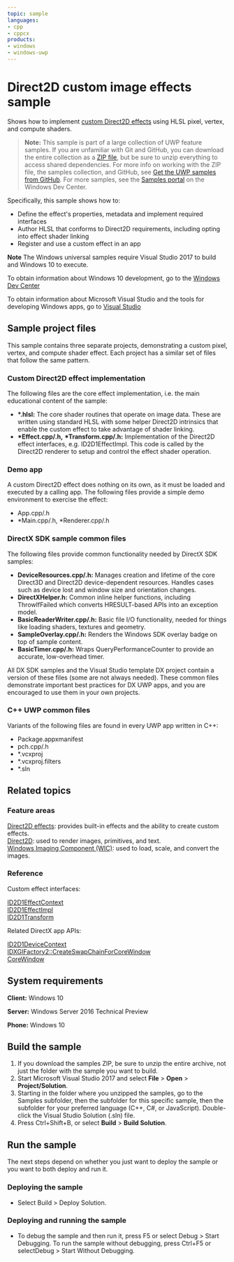 ```yaml
---
topic: sample
languages:
- cpp
- cppcx
products:
- windows
- windows-uwp
---
```


<!---
  category: GraphicsAndAnimation
  samplefwlink: http://go.microsoft.com/fwlink/p/?LinkId=620531
--->

# Direct2D custom image effects sample

Shows how to implement [custom Direct2D effects](http://msdn.microsoft.com/library/windows/desktop/jj710194) using HLSL pixel, vertex, and compute shaders.

> **Note:** This sample is part of a large collection of UWP feature samples. 
> If you are unfamiliar with Git and GitHub, you can download the entire collection as a 
> [ZIP file](https://github.com/Microsoft/Windows-universal-samples/archive/master.zip), but be 
> sure to unzip everything to access shared dependencies. For more info on working with the ZIP file, 
> the samples collection, and GitHub, see [Get the UWP samples from GitHub](https://aka.ms/ovu2uq). 
> For more samples, see the [Samples portal](https://aka.ms/winsamples) on the Windows Dev Center. 

Specifically, this sample shows how to:

- Define the effect's properties, metadata and implement required interfaces
- Author HLSL that conforms to Direct2D requirements, including opting into effect shader linking
- Register and use a custom effect in an app

**Note** The Windows universal samples require Visual Studio 2017 to build and Windows 10 to execute.
 
To obtain information about Windows 10 development, go to the [Windows Dev Center](http://go.microsoft.com/fwlink/?LinkID=532421)

To obtain information about Microsoft Visual Studio and the tools for developing Windows apps, go to [Visual Studio](http://go.microsoft.com/fwlink/?LinkID=532422)

## Sample project files

This sample contains three separate projects, demonstrating a custom pixel, vertex, and compute shader effect.
Each project has a similar set of files that follow the same pattern.

### Custom Direct2D effect implementation
The following files are the core effect implementation, i.e. the main educational content of the sample:

- **\*.hlsl:** The core shader routines that operate on image data. These are written using standard HLSL with some helper Direct2D intrinsics that enable the custom effect to take advantage of shader linking.
- **\*Effect.cpp/.h,** **\*Transform.cpp/.h:** Implementation of the Direct2D effect interfaces, e.g. ID2D1EffectImpl. This code is called by the Direct2D renderer to setup and control the effect shader operation.

### Demo app
A custom Direct2D effect does nothing on its own, as it must be loaded and executed by a calling app. The following files provide a simple demo environment to exercise the effect:

- App.cpp/.h
- *Main.cpp/.h, *Renderer.cpp/.h

### DirectX SDK sample common files
The following files provide common functionality needed by DirectX SDK samples:

- **DeviceResources.cpp/.h:** Manages creation and lifetime of the core Direct3D and Direct2D device-dependent resources. Handles cases such as device lost and window size and orientation changes.
- **DirectXHelper.h:** Common inline helper functions, including ThrowIfFailed which converts HRESULT-based APIs into an exception model.
- **BasicReaderWriter.cpp/.h:** Basic file I/O functionality, needed for things like loading shaders, textures and geometry.
- **SampleOverlay.cpp/.h:** Renders the Windows SDK overlay badge on top of sample content.
- **BasicTimer.cpp/.h:** Wraps QueryPerformanceCounter to provide an accurate, low-overhead timer.

All DX SDK samples and the Visual Studio template DX project contain a version of these files (some are not always needed). These common files demonstrate important best practices for DX UWP apps, and you are encouraged to use them in your own projects.

### C++ UWP common files
Variants of the following files are found in every UWP app written in C++:

- Package.appxmanifest
- pch.cpp/.h
- *.vcxproj
- *.vcxproj.filters
- *.sln

## Related topics

### Feature areas

[Direct2D effects](http://msdn.microsoft.com/library/windows/desktop/hh706327): provides built-in effects and the ability to create custom effects.  
[Direct2D](http://msdn.microsoft.com/library/windows/desktop/dd370990): used to render images, primitives, and text.  
[Windows Imaging Component (WIC)](http://msdn.microsoft.com/library/windows/desktop/ee719655): used to load, scale, and convert the images.  

### Reference

Custom effect interfaces:

[ID2D1EffectContext](http://msdn.microsoft.com/library/windows/desktop/hh404459)  
[ID2D1EffectImpl](http://msdn.microsoft.com/library/windows/desktop/hh404568)  
[ID2D1Transform](http://msdn.microsoft.com/library/windows/desktop/hh446919)  

Related DirectX app APIs:

[ID2D1DeviceContext](http://msdn.microsoft.com/library/windows/desktop/hh404479)  
[IDXGIFactory2::CreateSwapChainForCoreWindow](http://msdn.microsoft.com/library/windows/desktop/hh404559)  
[CoreWindow](http://msdn.microsoft.com/library/windows/apps/br208225)  

## System requirements

**Client:** Windows 10

**Server:** Windows Server 2016 Technical Preview

**Phone:** Windows 10

## Build the sample

1. If you download the samples ZIP, be sure to unzip the entire archive, not just the folder with the sample you want to build. 
2. Start Microsoft Visual Studio 2017 and select **File** \> **Open** \> **Project/Solution**.
3. Starting in the folder where you unzipped the samples, go to the Samples subfolder, then the subfolder for this specific sample, then the subfolder for your preferred language (C++, C#, or JavaScript). Double-click the Visual Studio Solution (.sln) file.
4. Press Ctrl+Shift+B, or select **Build** \> **Build Solution**.

## Run the sample

The next steps depend on whether you just want to deploy the sample or you want to both deploy and run it.

### Deploying the sample

- Select Build > Deploy Solution. 

### Deploying and running the sample

- To debug the sample and then run it, press F5 or select Debug >  Start Debugging. To run the sample without debugging, press Ctrl+F5 or selectDebug > Start Without Debugging. 